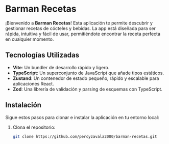 # Barman Recetas

¡Bienvenido a **Barman Recetas**! Esta aplicación te permite descubrir y gestionar recetas de cócteles y bebidas. La app está diseñada para ser rápida, intuitiva y fácil de usar, permitiéndote encontrar la receta perfecta en cualquier momento.

## Tecnologías Utilizadas

- **Vite**: Un bundler de desarrollo rápido y ligero.
- **TypeScript**: Un superconjunto de JavaScript que añade tipos estáticos.
- **Zustand**: Un contenedor de estado pequeño, rápido y escalable para aplicaciones React.
- **Zod**: Una librería de validación y parsing de esquemas con TypeScript.

## Instalación

Sigue estos pasos para clonar e instalar la aplicación en tu entorno local:

1. Clona el repositorio:
   ```bash
   git clone https://github.com/percyzavala2000/barman-recetas.git
